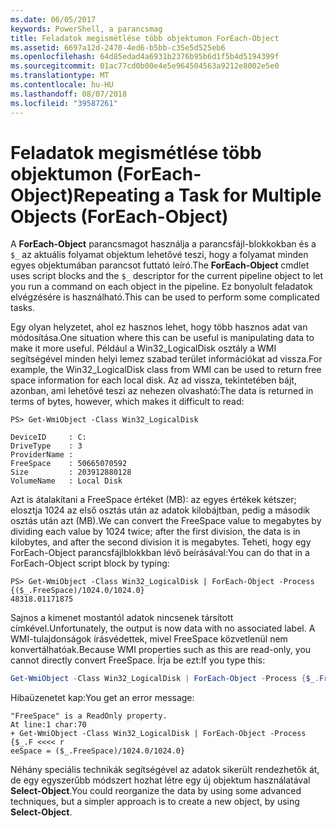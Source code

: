 ```yaml
---
ms.date: 06/05/2017
keywords: PowerShell, a parancsmag
title: Feladatok megismétlése több objektumon ForEach-Object
ms.assetid: 6697a12d-2470-4ed6-b5bb-c35e5d525eb6
ms.openlocfilehash: 64d85edad4a6931b2376b95b6d1f5b4d5194399f
ms.sourcegitcommit: 01ac77cd0b00e4e5e964504563a9212e8002e5e0
ms.translationtype: MT
ms.contentlocale: hu-HU
ms.lasthandoff: 08/07/2018
ms.locfileid: "39587261"
---
```

# <a name="repeating-a-task-for-multiple-objects-foreach-object"></a><span data-ttu-id="f0575-103">Feladatok megismétlése több objektumon (ForEach-Object)</span><span class="sxs-lookup"><span data-stu-id="f0575-103">Repeating a Task for Multiple Objects (ForEach-Object)</span></span>

<span data-ttu-id="f0575-104">A **ForEach-Object** parancsmagot használja a parancsfájl-blokkokban és a `$_` az aktuális folyamat objektum lehetővé teszi, hogy a folyamat minden egyes objektumában parancsot futtató leíró.</span><span class="sxs-lookup"><span data-stu-id="f0575-104">The **ForEach-Object** cmdlet uses script blocks and the `$_` descriptor for the current pipeline object to let you run a command on each object in the pipeline.</span></span> <span data-ttu-id="f0575-105">Ez bonyolult feladatok elvégzésére is használható.</span><span class="sxs-lookup"><span data-stu-id="f0575-105">This can be used to perform some complicated tasks.</span></span>

<span data-ttu-id="f0575-106">Egy olyan helyzetet, ahol ez hasznos lehet, hogy több hasznos adat van módosítása.</span><span class="sxs-lookup"><span data-stu-id="f0575-106">One situation where this can be useful is manipulating data to make it more useful.</span></span> <span data-ttu-id="f0575-107">Például a Win32_LogicalDisk osztály a WMI segítségével minden helyi lemez szabad terület információkat ad vissza.</span><span class="sxs-lookup"><span data-stu-id="f0575-107">For example, the Win32_LogicalDisk class from WMI can be used to return free space information for each local disk.</span></span> <span data-ttu-id="f0575-108">Az ad vissza, tekintetében bájt, azonban, ami lehetővé teszi az nehezen olvasható:</span><span class="sxs-lookup"><span data-stu-id="f0575-108">The data is returned in terms of bytes, however, which makes it difficult to read:</span></span>

```
PS> Get-WmiObject -Class Win32_LogicalDisk

DeviceID     : C:
DriveType    : 3
ProviderName :
FreeSpace    : 50665070592
Size         : 203912880128
VolumeName   : Local Disk
```

<span data-ttu-id="f0575-109">Azt is átalakítani a FreeSpace értéket (MB): az egyes értékek kétszer; elosztja 1024 az első osztás után az adatok kilobájtban, pedig a második osztás után azt (MB).</span><span class="sxs-lookup"><span data-stu-id="f0575-109">We can convert the FreeSpace value to megabytes by dividing each value by 1024 twice; after the first division, the data is in kilobytes, and after the second division it is megabytes.</span></span> <span data-ttu-id="f0575-110">Teheti, hogy egy ForEach-Object parancsfájlblokkban lévő beírásával:</span><span class="sxs-lookup"><span data-stu-id="f0575-110">You can do that in a ForEach-Object script block by typing:</span></span>

```
PS> Get-WmiObject -Class Win32_LogicalDisk | ForEach-Object -Process {($_.FreeSpace)/1024.0/1024.0}
48318.01171875
```

<span data-ttu-id="f0575-111">Sajnos a kimenet mostantól adatok nincsenek társított címkével.</span><span class="sxs-lookup"><span data-stu-id="f0575-111">Unfortunately, the output is now data with no associated label.</span></span> <span data-ttu-id="f0575-112">A WMI-tulajdonságok írásvédettek, mivel FreeSpace közvetlenül nem konvertálhatóak.</span><span class="sxs-lookup"><span data-stu-id="f0575-112">Because WMI properties such as this are read-only, you cannot directly convert FreeSpace.</span></span> <span data-ttu-id="f0575-113">Írja be ezt:</span><span class="sxs-lookup"><span data-stu-id="f0575-113">If you type this:</span></span>

```powershell
Get-WmiObject -Class Win32_LogicalDisk | ForEach-Object -Process {$_.FreeSpace = ($_.FreeSpace)/1024.0/1024.0}
```

<span data-ttu-id="f0575-114">Hibaüzenetet kap:</span><span class="sxs-lookup"><span data-stu-id="f0575-114">You get an error message:</span></span>

```output
"FreeSpace" is a ReadOnly property.
At line:1 char:70
+ Get-WmiObject -Class Win32_LogicalDisk | ForEach-Object -Process {$_.F <<<< r
eeSpace = ($_.FreeSpace)/1024.0/1024.0}
```

<span data-ttu-id="f0575-115">Néhány speciális technikák segítségével az adatok sikerült rendezhetők át, de egy egyszerűbb módszert hozhat létre egy új objektum használatával **Select-Object**.</span><span class="sxs-lookup"><span data-stu-id="f0575-115">You could reorganize the data by using some advanced techniques, but a simpler approach is to create a new object, by using **Select-Object**.</span></span>